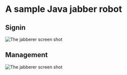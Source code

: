 # A sample Java jabber robot

## Signin

![The jabberer screen shot](http://farm8.staticflickr.com/7091/7210156306_e16216e89a_o.png "Screenshot")

## Management

![The jabberer screen shot](http://farm8.staticflickr.com/7243/7210005720_c7a8b5c3f8_o.png "Screenshot")

